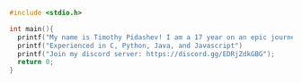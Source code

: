 ```c
#include <stdio.h>

int main(){
  printf("My name is Timothy Pidashev! I am a 17 year on an epic journey to become a software developer!");
  printf("Experienced in C, Python, Java, and Javascript")
  printf("Join my discord server: https://discord.gg/EDRjZdkGBG");
  return 0;
}
```

<!--START_SECTION:waka-->

<!--END_SECTION:waka-->
